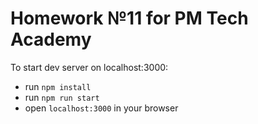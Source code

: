 # Homework №11 for PM Tech Academy

To start dev server on localhost:3000:
- run `npm install`
- run `npm run start`
- open `localhost:3000` in your browser
